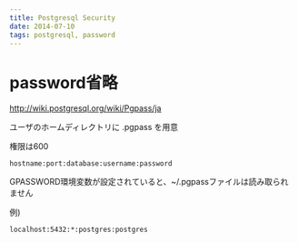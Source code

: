 ```yaml
---
title: Postgresql Security
date: 2014-07-10
tags: postgresql, password
---
```


# password省略

<http://wiki.postgresql.org/wiki/Pgpass/ja>


ユーザのホームディレクトリに .pgpass を用意

権限は600

`hostname:port:database:username:password`

GPASSWORD環境変数が設定されていると、~/.pgpassファイルは読み取られません

例)

`localhost:5432:*:postgres:postgres`
